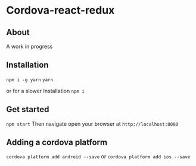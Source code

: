# Cordova-react-redux

## About
A work in progress

## Installation
`npm i -g yarn`
`yarn`

or for a slower Installation
`npm i`

## Get started
`npm start`
Then navigate open your browser at `http://localhost:8080`

## Adding a cordova platform

`cordova platform add android --save`
or
`cordova platform add ios --save`
